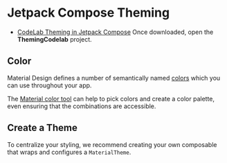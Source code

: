 # Jetpack Compose Theming
* [CodeLab Theming in Jetpack Compose](https://developer.android.com/codelabs/jetpack-compose-theming)
	Once downloaded, open the __ThemingCodelab__ project.
	
## Color
Material Design defines a number of semantically named [colors](https://material.io/design/color/) which you can use throughout your app.

The [Material color tool](https://material.io/resources/color/#!/?view.left=0&view.right=0) can help to pick colors and create a color palette, even ensuring that the combinations are accessible.

## Create a Theme
To centralize your styling, we recommend creating your own composable that wraps and configures a `MaterialTheme`.
